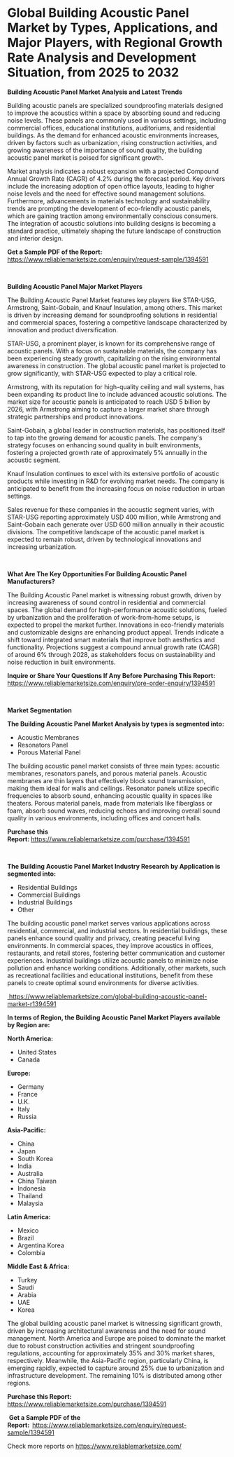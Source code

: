 <p><h1>Global Building Acoustic Panel Market by Types, Applications, and Major Players, with Regional Growth Rate Analysis and Development Situation, from 2025 to 2032</h1></p><p><strong>Building Acoustic Panel Market Analysis and Latest Trends</strong></p>
<p><p>Building acoustic panels are specialized soundproofing materials designed to improve the acoustics within a space by absorbing sound and reducing noise levels. These panels are commonly used in various settings, including commercial offices, educational institutions, auditoriums, and residential buildings. As the demand for enhanced acoustic environments increases, driven by factors such as urbanization, rising construction activities, and growing awareness of the importance of sound quality, the building acoustic panel market is poised for significant growth.</p><p>Market analysis indicates a robust expansion with a projected Compound Annual Growth Rate (CAGR) of 4.2% during the forecast period. Key drivers include the increasing adoption of open office layouts, leading to higher noise levels and the need for effective sound management solutions. Furthermore, advancements in materials technology and sustainability trends are prompting the development of eco-friendly acoustic panels, which are gaining traction among environmentally conscious consumers. The integration of acoustic solutions into building designs is becoming a standard practice, ultimately shaping the future landscape of construction and interior design.</p></p>
<p><strong>Get a Sample PDF of the Report:&nbsp;</strong> <a href="https://www.reliablemarketsize.com/enquiry/request-sample/1394591?utm_campaign=2952&utm_medium=2&utm_source=Github&utm_content=ia&utm_term=22032025&utm_id=building-acoustic-panel">https://www.reliablemarketsize.com/enquiry/request-sample/1394591</a></p>
<p>&nbsp;</p>
<p><strong>Building Acoustic Panel Major Market Players</strong></p>
<p><p>The Building Acoustic Panel Market features key players like STAR-USG, Armstrong, Saint-Gobain, and Knauf Insulation, among others. This market is driven by increasing demand for soundproofing solutions in residential and commercial spaces, fostering a competitive landscape characterized by innovation and product diversification.</p><p>STAR-USG, a prominent player, is known for its comprehensive range of acoustic panels. With a focus on sustainable materials, the company has been experiencing steady growth, capitalizing on the rising environmental awareness in construction. The global acoustic panel market is projected to grow significantly, with STAR-USG expected to play a critical role.</p><p>Armstrong, with its reputation for high-quality ceiling and wall systems, has been expanding its product line to include advanced acoustic solutions. The market size for acoustic panels is anticipated to reach USD 5 billion by 2026, with Armstrong aiming to capture a larger market share through strategic partnerships and product innovations.</p><p>Saint-Gobain, a global leader in construction materials, has positioned itself to tap into the growing demand for acoustic panels. The company's strategy focuses on enhancing sound quality in built environments, fostering a projected growth rate of approximately 5% annually in the acoustic segment.</p><p>Knauf Insulation continues to excel with its extensive portfolio of acoustic products while investing in R&D for evolving market needs. The company is anticipated to benefit from the increasing focus on noise reduction in urban settings.</p><p>Sales revenue for these companies in the acoustic segment varies, with STAR-USG reporting approximately USD 400 million, while Armstrong and Saint-Gobain each generate over USD 600 million annually in their acoustic divisions. The competitive landscape of the acoustic panel market is expected to remain robust, driven by technological innovations and increasing urbanization.</p></p>
<p>&nbsp;</p>
<p><strong>What Are The Key Opportunities For Building Acoustic Panel Manufacturers?</strong></p>
<p><p>The Building Acoustic Panel market is witnessing robust growth, driven by increasing awareness of sound control in residential and commercial spaces. The global demand for high-performance acoustic solutions, fueled by urbanization and the proliferation of work-from-home setups, is expected to propel the market further. Innovations in eco-friendly materials and customizable designs are enhancing product appeal. Trends indicate a shift toward integrated smart materials that improve both aesthetics and functionality. Projections suggest a compound annual growth rate (CAGR) of around 6% through 2028, as stakeholders focus on sustainability and noise reduction in built environments.</p></p>
<p><strong>Inquire or Share Your Questions If Any Before Purchasing This Report:</strong> <a href="https://www.reliablemarketsize.com/enquiry/pre-order-enquiry/1394591?utm_campaign=2952&utm_medium=2&utm_source=Github&utm_content=ia&utm_term=22032025&utm_id=building-acoustic-panel">https://www.reliablemarketsize.com/enquiry/pre-order-enquiry/1394591</a></p>
<p>&nbsp;</p>
<p><strong>Market Segmentation</strong></p>
<p><strong>The Building Acoustic Panel Market Analysis by types is segmented into:</strong></p>
<p><ul><li>Acoustic Membranes</li><li>Resonators Panel</li><li>Porous Material Panel</li></ul></p>
<p><p>The building acoustic panel market consists of three main types: acoustic membranes, resonators panels, and porous material panels. Acoustic membranes are thin layers that effectively block sound transmission, making them ideal for walls and ceilings. Resonator panels utilize specific frequencies to absorb sound, enhancing acoustic quality in spaces like theaters. Porous material panels, made from materials like fiberglass or foam, absorb sound waves, reducing echoes and improving overall sound quality in various environments, including offices and concert halls.</p></p>
<p><strong>Purchase this Report:&nbsp;</strong><a href="https://www.reliablemarketsize.com/purchase/1394591?utm_campaign=2952&utm_medium=2&utm_source=Github&utm_content=ia&utm_term=22032025&utm_id=building-acoustic-panel">https://www.reliablemarketsize.com/purchase/1394591</a></p>
<p>&nbsp;</p>
<p><strong>The Building Acoustic Panel Market Industry Research by Application is segmented into:</strong></p>
<p><ul><li>Residential Buildings</li><li>Commercial Buildings</li><li>Industrial Buildings</li><li>Other</li></ul></p>
<p><p>The building acoustic panel market serves various applications across residential, commercial, and industrial sectors. In residential buildings, these panels enhance sound quality and privacy, creating peaceful living environments. In commercial spaces, they improve acoustics in offices, restaurants, and retail stores, fostering better communication and customer experiences. Industrial buildings utilize acoustic panels to minimize noise pollution and enhance working conditions. Additionally, other markets, such as recreational facilities and educational institutions, benefit from these panels to create optimal sound environments for diverse activities.</p></p>
<p><a href="https://www.reliablemarketsize.com/global-building-acoustic-panel-market-r1394591?utm_campaign=2952&utm_medium=2&utm_source=Github&utm_content=ia&utm_term=22032025&utm_id=building-acoustic-panel">&nbsp;https://www.reliablemarketsize.com/global-building-acoustic-panel-market-r1394591</a></p>
<p><strong>In terms of Region, the Building Acoustic Panel Market Players available by Region are:</strong></p>
<p>
    <p> <strong> North America: </strong>
        <ul>
            <li>United States</li>
            <li>Canada</li>
        </ul>
        </p> 
    <p> <strong> Europe: </strong>
        <ul>
            <li>Germany</li>
            <li>France</li>
            <li>U.K.</li>
            <li>Italy</li>
            <li>Russia</li>
        </ul>
        </p> 
    <p> <strong> Asia-Pacific: </strong>
        <ul>
            <li>China</li>
            <li>Japan</li>
            <li>South Korea</li>
            <li>India</li>
            <li>Australia</li>
            <li>China Taiwan</li>
            <li>Indonesia</li>
            <li>Thailand</li>
            <li>Malaysia</li>
        </ul>
        </p> 
    <p> <strong> Latin America: </strong>
        <ul>
            <li>Mexico</li>
            <li>Brazil</li>
            <li>Argentina Korea</li>
            <li>Colombia</li>
        </ul>
        </p> 
    <p> <strong> Middle East & Africa: </strong>
        <ul>
            <li>Turkey</li>
            <li>Saudi</li>
            <li>Arabia</li>
            <li>UAE</li>
            <li>Korea</li>
        </ul>
    </p>
    </p>
<p><p>The global building acoustic panel market is witnessing significant growth, driven by increasing architectural awareness and the need for sound management. North America and Europe are poised to dominate the market due to robust construction activities and stringent soundproofing regulations, accounting for approximately 35% and 30% market shares, respectively. Meanwhile, the Asia-Pacific region, particularly China, is emerging rapidly, expected to capture around 25% due to urbanization and infrastructure development. The remaining 10% is distributed among other regions.</p></p>
<p><strong>Purchase this Report: </strong><a href="https://www.reliablemarketsize.com/purchase/1394591?utm_campaign=2952&utm_medium=2&utm_source=Github&utm_content=ia&utm_term=22032025&utm_id=building-acoustic-panel">https://www.reliablemarketsize.com/purchase/1394591</a></p>
<p>&nbsp;<strong>Get a Sample PDF of the Report:&nbsp;&nbsp;</strong><a href="https://www.reliablemarketsize.com/enquiry/request-sample/1394591?utm_campaign=2952&utm_medium=2&utm_source=Github&utm_content=ia&utm_term=22032025&utm_id=building-acoustic-panel">https://www.reliablemarketsize.com/enquiry/request-sample/1394591</a></p>
<p><strong></strong></p>
<p>Check more reports on <a href="https://www.reliablemarketsize.com/?utm_campaign=2952&utm_medium=2&utm_source=Github&utm_content=ia&utm_term=22032025&utm_id=building-acoustic-panel">https://www.reliablemarketsize.com/</a></p>
